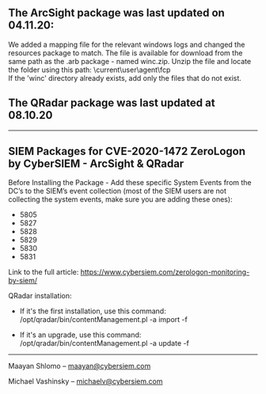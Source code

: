 ## The ArcSight package was last updated on 04.11.20:

We added a mapping file for the relevant windows logs and changed the resources package to match.
The file is available for download from the same path as the .arb package - named winc.zip.
Unzip the file and locate the folder using this path:
\current\user\agent\fcp\
If the 'winc' directory already exists, add only the files that do not exist.

## The QRadar package was last updated at 08.10.20

----

## SIEM Packages for CVE-2020-1472 ZeroLogon by CyberSIEM - ArcSight & QRadar ##

Before Installing the Package - 
Add these specific System Events from the DC’s to the SIEM’s event collection
(most of the SIEM users are not collecting the system events, make sure you are adding these ones):
  * 5805
  * 5827
  * 5828
  * 5829
  * 5830
  * 5831

Link to the full article:
https://www.cybersiem.com/zerologon-monitoring-by-siem/


QRadar installation: 
  - If it's the first installation, use this command:
  /opt/qradar/bin/contentManagement.pl -a import -f <content file>
  
  - If it's an upgrade, use this command:
  /opt/qradar/bin/contentManagement.pl -a update -f <content file>


----

Maayan Shlomo – maayan@cybersiem.com

Michael Vashinsky – michaelv@cybersiem.com
